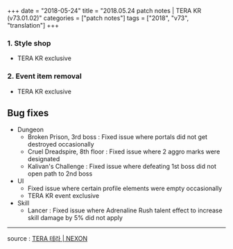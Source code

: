+++
date = "2018-05-24"
title = "2018.05.24 patch notes | TERA KR (v73.01.02)"
categories = ["patch notes"]
tags = ["2018", "v73", "translation"]
+++

### 1. Style shop
- TERA KR exclusive

### 2. Event item removal
- TERA KR exclusive

## Bug fixes

- Dungeon
  - Broken Prison, 3rd boss : Fixed issue where portals did not get destroyed occasionally
  - Cruel Dreadspire, 8th floor : Fixed issue where 2 aggro marks were designated
  - Kalivan's Challenge : Fixed issue where defeating 1st boss did not open path to 2nd boss
- UI
  - Fixed issue where certain profile elements were empty occasionally
  - TERA KR event exclusive
- Skill
  - Lancer : Fixed issue where Adrenaline Rush talent effect to increase skill damage by 5% did not apply

----

source : [TERA 테라 | NEXON](http://tera.nexon.com/news/update/view.aspx?n4articlesn=335)
